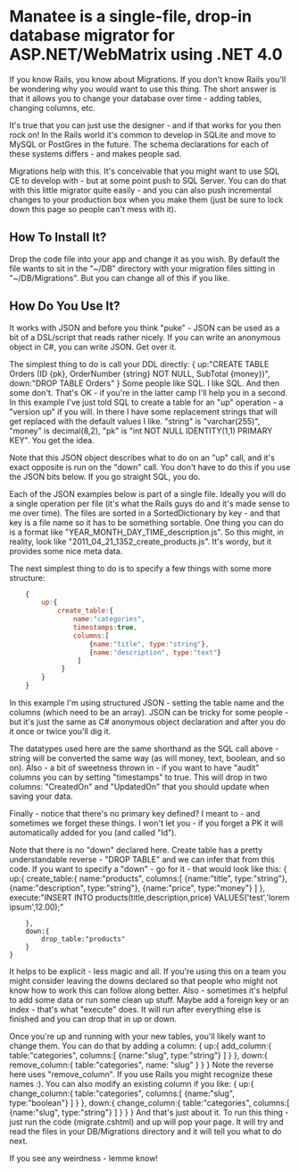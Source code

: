 Manatee is a single-file, drop-in database migrator for ASP.NET/WebMatrix using .NET 4.0
=================================================================================================

If you know Rails, you know about Migrations. If you don't know Rails you'll be wondering why you would want to use this thing. The short answer is that it allows you to change your database over time - adding tables, changing columns, etc.

It's true that you can just use the designer - and if that works for you then rock on! In the Rails world it's common to develop in SQLite and move to MySQL or PostGres in the future. The schema declarations for each of these systems differs - and makes people sad.

Migrations help with this. It's conceivable that you might want to use SQL CE to develop with - but at some point push to SQL Server. You can do that with this little migrator quite easily - and you can also push incremental changes to your production box when you make them (just be sure to lock down this page so people can't mess with it).


How To Install It?
------------------
Drop the code file into your app and change it as you wish. By default the file wants to sit in the "~/DB" directory with your migration files sitting in "~/DB/Migrations". But you can change all of this if you like.

How Do You Use It?
------------------
It works with JSON and before you think "puke" - JSON can be used as a bit of a DSL/script that reads rather nicely. If you can write an anonymous object in C#, you can write JSON. Get over it.

The simplest thing to do is call your DDL directly:
	{
    		up:"CREATE TABLE Orders (ID {pk}, OrderNumber {string} NOT NULL, SubTotal {money})",
    		down:"DROP TABLE Orders"
	}
Some people like SQL. I like SQL. And then some don't. That's OK - if you're in the latter camp I'll help you in a second. In this example I've just told SQL to create a table for an "up" operation - a "version up" if you will. In there I have some replacement strings that will get replaced with the default values I like. "string" is "varchar(255)", "money" is decimal(8,2), "pk" is "int NOT NULL IDENTITY(1,1) PRIMARY KEY". You get the idea.

Note that this JSON object describes what to do on an "up" call, and it's exact opposite is run on the "down" call. You don't have to do this if you use the JSON bits below. If you go straight SQL, you do.

Each of the JSON examples below is part of a single file. Ideally you will do a single operation per file (it's what the Rails guys do and it's made sense to me over time). The files are sorted in a SortedDictionary by key - and that key is a file name so it has to be something sortable. One thing you can do is a format like "YEAR_MONTH_DAY_TIME_description.js". So this might, in reality, look like "2011_04_21_1352_create_products.js". It's wordy, but it provides some nice meta data.

The next simplest thing to do is to specify a few things with some more structure:
```javascript
	{
		up:{
			create_table:{
				name:"categories",
				timestamps:true,
				columns:[
					{name:"title", type:"string"},
					{name:"description", type:"text"}
				 ]
			 }
		}
	}
```
In this example I'm using structured JSON - setting the table name and the columns (which need to be an array). JSON can be tricky for some people - but it's just the same as C# anonymous object declaration and after you do it once or twice you'll dig it.

The datatypes used here are the same shorthand as the SQL call above - string will be converted the same way (as will money, text, boolean, and so on). Also - a bit of sweetness thrown in - if you want to have "audit" columns you can by setting "timestamps" to true. This will drop in two columns: "CreatedOn" and "UpdatedOn" that you should update when saving your data.

Finally - notice that there's no primary key defined? I meant to  - and sometimes we forget these things. I won't let you  - if you forget a PK it will automatically added for you (and called "Id").
	
Note that there is no "down" declared here. Create table has a pretty understandable reverse - "DROP TABLE" and we can infer that from this code. If you want to specify a "down" - go for it - that would look like this:
	{
		up:{
			create_table:{
				name:"products",
				columns:[
					{name:"title", type:"string"},
					{name:"description", type:"string"},
					{name:"price", type:"money"}
				 ]
			 },
			 execute:"INSERT INTO products(title,description,price) VALUES('test','lorem ipsum',12.00);"

		},
		down:{
			drop_table:"products"
		}
	}

It helps to be explicit - less magic and all. If you're using this on a team you might consider leaving the downs declared so that people who might not know how to work this can follow along better.
Also - sometimes it's helpful to add some data or run some clean up stuff. Maybe add a foreign key or an index - that's what "execute" does. It will run after everything else is finished and you can drop that in up or down.

Once you're up and running with your new tables, you'll likely want to change them. You can do that by adding a column:
	{
		up:{
			add_column:{
				table:"categories",
				columns:[
					{name:"slug", type:"string"}
				]
			}
		},
		down:{
			remove_column:{
				table:"categories",
				name: "slug"
			}
		}
	}
Note the reverse here uses "remove_column". If you use Rails you might recognize these names :). You can also modify an existing column if you like:
	{
		up:{
			change_column:{
				table:"categories",
				columns:[
					{name:"slug", type:"boolean"}
				]
			}
		},
		down:{
			change_column:{
				table:"categories",
				columns:[
					{name:"slug", type:"string"}
				]
			}
		}
	}
And that's just about it. To run this thing - just run the code (migrate.cshtml) and up will pop your page. It will try and read the files in your DB/Migrations directory and it will tell you what to do next.

If you see any weirdness - lemme know!